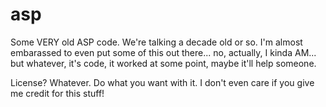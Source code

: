 # asp
Some VERY old ASP code.  We're talking a decade old or so.  I'm almost embarassed to even put some of this out there... no, actually, I kinda AM... but whatever, it's code, it worked at some point, maybe it'll help someone.

License?  Whatever.  Do what you want with it.  I don't even care if you give me credit for this stuff!
